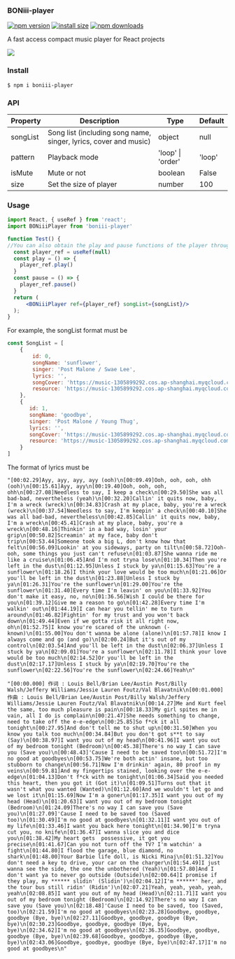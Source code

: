 ### BONiii-player

[![npm version](https://img.shields.io/npm/v/boniii-player.svg?style=flat-square)](https://www.npmjs.org/package/boniii-player)    [![install size](https://img.shields.io/badge/dynamic/json?url=https://packagephobia.com/v2/api.json?p=boniii-player&query=$.install.pretty&label=install%20size&style=flat-square)](https://packagephobia.now.sh/result?p=boniii-player)    [![npm downloads](https://img.shields.io/npm/dm/boniii-player.svg?style=flat-square)](https://npm-stat.com/charts.html?package=boniii-player)

A fast access compact music player for React projects

![](https://music-1305899292.cos.ap-shanghai.myqcloud.com/example.png)

### Install

```
$ npm i boniii-player
```

### API

| Property | Description                                                  | Type              | Default |
| -------- | ------------------------------------------------------------ | ----------------- | ------- |
| songList | Song list (including song name, singer, lyrics, cover and music) | object            | null    |
| pattern  | Playback mode                                                | 'loop' \| 'order' | 'loop'  |
| isMute   | Mute or not                                                  | boolean           | False   |
| size     | Set the size of player                                       | number            | 100     |

### Usage

```jsx
import React, { useRef } from 'react';
import BONiiiPlayer from 'boniii-player'

function Test() {
//You can also obtain the play and pause functions of the player through ref
  const player_ref = useRef(null)
  const play = () => {
    player_ref.play()
  }
  const pause = () => {
    player_ref.pause()
  }
  return (
      <BONiiiPlayer ref={player_ref} songList={songList}/>
  );
}
```

For example, the songList format must be

```js
const SongList = [
    {
        id: 0, 
        songName: 'sunflower', 
        singer: 'Post Malone / Swae Lee', 
        lyrics: '', 
        songCover: 'https://music-1305899292.cos.ap-shanghai.myqcloud.com/0.jpg', 
        resource: 'https://music-1305899292.cos.ap-shanghai.myqcloud.com/0.mp3'
    },
    {
       id: 1, 
       songName: 'goodbye', 
       singer: 'Post Malone / Young Thug', 
       lyrics: '', 
       songCover: 'https://music-1305899292.cos.ap-shanghai.myqcloud.com/1.jpg', 
       resource: 'https://music-1305899292.cos.ap-shanghai.myqcloud.com/1.mp3'
    }
]
```

The format of lyrics must be

```
"[00:02.29]Ayy, ayy, ayy, ayy (ooh)\n[00:09.49]Ooh, ooh, ooh, ohh (ooh)\n[00:15.61]Ayy, ayy\n[00:19.40]Ooh, ooh, ooh, ohh\n[00:27.08]Needless to say, I keep a check\n[00:29.50]She was all bad-bad, nevertheless (yeah)\n[00:32.20]Callin' it quits now, baby, I'm a wreck (wreck)\n[00:34.83]Crash at my place, baby, you're a wreck (wreck)\n[00:37.54]Needless to say, I'm keepin' a check\n[00:40.10]She was all bad-bad, nevertheless\n[00:42.85]Callin' it quits now, baby, I'm a wreck\n[00:45.41]Crash at my place, baby, you're a wreck\n[00:48.16]Thinkin' in a bad way, losin' your grip\n[00:50.82]Screamin' at my face, baby don't trip\n[00:53.44]Someone took a big L, don't know how that felt\n[00:56.09]Lookin' at you sideways, party on tilt\n[00:58.72]Ooh-ooh, some things you just can't refuse\n[01:03.87]She wanna ride me like a cruise\n[01:06.45]And I'm not tryna lose\n[01:10.34]Then you're left in the dust\n[01:12.95]Unless I stuck by ya\n[01:15.63]You're a sunflower\n[01:18.26]I think your love would be too much\n[01:21.06]Or you'll be left in the dust\n[01:23.88]Unless I stuck by ya\n[01:26.31]You're the sunflower\n[01:29.00]You're the sunflower\n[01:31.40]Every time I'm leavin' on you\n[01:33.92]You don't make it easy, no, no\n[01:36.56]Wish I could be there for you\n[01:39.12]Give me a reason to go\n[01:42.28]Every time I'm walkin' out\n[01:44.19]I can hear you tellin' me to turn around\n[01:46.82]Fightin' for my trust and you won't back down\n[01:49.44]Even if we gotta risk it all right now, oh\n[01:52.75]I know you're scared of the unknown (-known)\n[01:55.00]You don't wanna be alone (alone)\n[01:57.78]I know I always come and go (and go)\n[02:00.24]But it's out of my control\n[02:03.54]And you'll be left in the dust\n[02:06.37]Unless I stuck by ya\n[02:09.01]You're a sunflower\n[02:11.78]I think your love would be too much\n[02:14.52]Or you'll be left in the dust\n[02:17.17]Unless I stuck by ya\n[02:19.70]You're the sunflower\n[02:22.56]You're the sunflower\n[02:24.66]Yeah\n"
```

```
"[00:00.000] 作词 : Louis Bell/Brian Lee/Austin Post/Billy Walsh/Jeffery Williams/Jessie Lauren Foutz/Val Blavatnik\n[00:01.000] 作曲 : Louis Bell/Brian Lee/Austin Post/Billy Walsh/Jeffery Williams/Jessie Lauren Foutz/Val Blavatnik\n[00:14.27]Me and Kurt feel the same, too much pleasure is pain\n[00:18.33]My girl spites me in vain, all I do is complain\n[00:21.47]She needs something to change, need to take off the e-e-edge\n[00:25.85]So f*ck it all tonight\n[00:27.95]And don't tell me to shut up\n[00:31.50]When you know you talk too much\n[00:34.84]But you don't got s**t to say (Say)\n[00:38.97]I want you out of my head\n[00:41.96]I want you out of my bedroom tonight (Bedroom)\n[00:45.38]There's no way I can save you (Save you)\n[00:48.43]'Cause I need to be saved too\n[00:51.72]I'm no good at goodbyes\n[00:53.75]We're both actin' insane, but too stubborn to change\n[00:56.71]Now I'm drinkin' again, 80 proof in my veins\n[00:59.81]And my fingertips stained, looking over the e-e-edge\n[01:04.13]Don't f*ck with me tonight\n[01:06.34]Said you needed this heart, then you got it (Got it)\n[01:09.51]Turns out that it wasn't what you wanted (Wanted)\n[01:12.60]And we wouldn't let go and we lost it\n[01:15.69]Now I'm a goner\n[01:17.35]I want you out of my head (Head)\n[01:20.63]I want you out of my bedroom tonight (Bedroom)\n[01:24.09]There's no way I can save you (Save you)\n[01:27.09]'Cause I need to be saved too (Saved too)\n[01:30.49]I'm no good at goodbyes\n[01:32.11]I want you out of my life\n[01:33.46]I want you back here tonight\n[01:34.90]I'm tryna cut you, no knife\n[01:36.47]I wanna slice you and dice you\n[01:38.42]My heart gets  possessive, it got you precise\n[01:41.67]Can you not turn off the TV? I'm watchin' a  fight\n[01:44.80]I flood the garage, blue diamond, no shark\n[01:48.00]Your Barbie life doll, is Nicki Minaj\n[01:51.32]You don't need a key to drive, your car on the charger\n[01:54.49]I just wanna see the side, the one the unbothered (Yeah)\n[01:57.80]And I don't want ya to never go outside (Outside)\n[02:00.64]I promise if they play, my ****** slidin' (Slidin')\n[02:04.12]I'm ******' her, and the tour bus still ridin' (Ridin')\n[02:07.21]Yeah, yeah, yeah, yeah, yeah\n[02:08.85]I want you out of my head (Head)\n[02:11.71]I want you out of my bedroom tonight (Bedroom)\n[02:14.92]There's no way I can save you (Save you)\n[02:18.48]'Cause I need to be saved, too (Saved, too)\n[02:21.59]I'm no good at goodbyes\n[02:23.28]Goodbye, goodbye, goodbye (Bye, bye)\n[02:27.11]Goodbye, goodbye, goodbye (Bye, bye)\n[02:30.23]Goodbye, goodbye, goodbye (Bye, bye, bye)\n[02:34.62]I'm no good at goodbyes\n[02:36.35]Goodbye, goodbye, goodbye (Bye, bye)\n[02:39.68]Goodbye, goodbye, goodbye (Bye, bye)\n[02:43.06]Goodbye, goodbye, goodbye (Bye, bye)\n[02:47.17]I'm no good at goodbyes\n"
```

